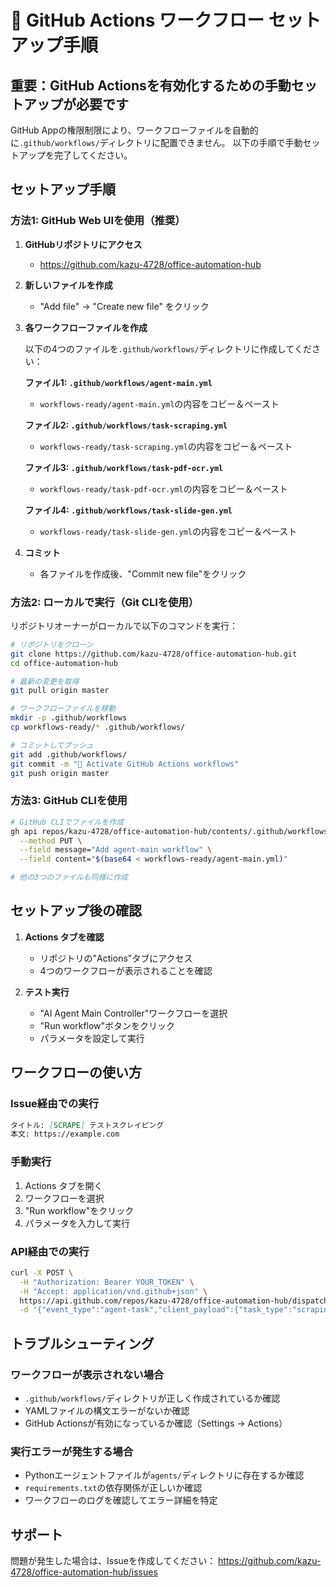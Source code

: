 # 🚀 GitHub Actions ワークフロー セットアップ手順

## 重要：GitHub Actionsを有効化するための手動セットアップが必要です

GitHub Appの権限制限により、ワークフローファイルを自動的に`.github/workflows/`ディレクトリに配置できません。
以下の手順で手動セットアップを完了してください。

## セットアップ手順

### 方法1: GitHub Web UIを使用（推奨）

1. **GitHubリポジトリにアクセス**
   - https://github.com/kazu-4728/office-automation-hub

2. **新しいファイルを作成**
   - "Add file" → "Create new file" をクリック

3. **各ワークフローファイルを作成**
   
   以下の4つのファイルを`.github/workflows/`ディレクトリに作成してください：

   **ファイル1: `.github/workflows/agent-main.yml`**
   - `workflows-ready/agent-main.yml`の内容をコピー＆ペースト
   
   **ファイル2: `.github/workflows/task-scraping.yml`**
   - `workflows-ready/task-scraping.yml`の内容をコピー＆ペースト
   
   **ファイル3: `.github/workflows/task-pdf-ocr.yml`**
   - `workflows-ready/task-pdf-ocr.yml`の内容をコピー＆ペースト
   
   **ファイル4: `.github/workflows/task-slide-gen.yml`**
   - `workflows-ready/task-slide-gen.yml`の内容をコピー＆ペースト

4. **コミット**
   - 各ファイルを作成後、"Commit new file"をクリック

### 方法2: ローカルで実行（Git CLIを使用）

リポジトリオーナーがローカルで以下のコマンドを実行：

```bash
# リポジトリをクローン
git clone https://github.com/kazu-4728/office-automation-hub.git
cd office-automation-hub

# 最新の変更を取得
git pull origin master

# ワークフローファイルを移動
mkdir -p .github/workflows
cp workflows-ready/* .github/workflows/

# コミットしてプッシュ
git add .github/workflows/
git commit -m "🚀 Activate GitHub Actions workflows"
git push origin master
```

### 方法3: GitHub CLIを使用

```bash
# GitHub CLIでファイルを作成
gh api repos/kazu-4728/office-automation-hub/contents/.github/workflows/agent-main.yml \
  --method PUT \
  --field message="Add agent-main workflow" \
  --field content="$(base64 < workflows-ready/agent-main.yml)"

# 他の3つのファイルも同様に作成
```

## セットアップ後の確認

1. **Actions タブを確認**
   - リポジトリの"Actions"タブにアクセス
   - 4つのワークフローが表示されることを確認

2. **テスト実行**
   - "AI Agent Main Controller"ワークフローを選択
   - "Run workflow"ボタンをクリック
   - パラメータを設定して実行

## ワークフローの使い方

### Issue経由での実行
```markdown
タイトル: [SCRAPE] テストスクレイピング
本文: https://example.com
```

### 手動実行
1. Actions タブを開く
2. ワークフローを選択
3. "Run workflow"をクリック
4. パラメータを入力して実行

### API経由での実行
```bash
curl -X POST \
  -H "Authorization: Bearer YOUR_TOKEN" \
  -H "Accept: application/vnd.github+json" \
  https://api.github.com/repos/kazu-4728/office-automation-hub/dispatches \
  -d '{"event_type":"agent-task","client_payload":{"task_type":"scraping","target_url":"https://example.com"}}'
```

## トラブルシューティング

### ワークフローが表示されない場合
- `.github/workflows/`ディレクトリが正しく作成されているか確認
- YAMLファイルの構文エラーがないか確認
- GitHub Actionsが有効になっているか確認（Settings → Actions）

### 実行エラーが発生する場合
- Pythonエージェントファイルが`agents/`ディレクトリに存在するか確認
- `requirements.txt`の依存関係が正しいか確認
- ワークフローのログを確認してエラー詳細を特定

## サポート

問題が発生した場合は、Issueを作成してください：
https://github.com/kazu-4728/office-automation-hub/issues